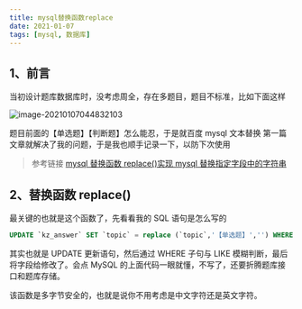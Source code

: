 ```yaml
---
title: mysql替换函数replace
date: 2021-01-07
tags: [mysql, 数据库]
---
```


## 1、前言

当初设计题库数据库时，没考虑周全，存在多题目，题目不标准，比如下面这样

![image-20210107044832103](https://img.kuizuo.cn/image-20210107044832103.png)

题目前面的【单选题】【判断题】怎么能忍，于是就百度 mysql 文本替换 第一篇文章就解决了我的问题，于是我也顺手记录一下，以防下次使用

> 参考链接 [mysql 替换函数 replace()实现 mysql 替换指定字段中的字符串](https://blog.csdn.net/qq_36663951/article/details/78791138)

## 2、替换函数 replace()

最关键的也就是这个函数了，先看看我的 SQL 语句是怎么写的

```sql
UPDATE `kz_answer` SET `topic` = replace (`topic`,'【单选题】','') WHERE `topic` LIKE '%【单选题】%'
```

其实也就是 UPDATE 更新语句，然后通过 WHERE 子句与 LIKE 模糊判断，最后将字段给修改了。会点 MySQL 的上面代码一眼就懂，不写了，还要折腾题库接口和题库存储。

该函数是多字节安全的，也就是说你不用考虑是中文字符还是英文字符。
